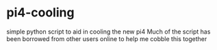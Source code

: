 # pi4-cooling
simple python script to aid in cooling the new pi4
Much of the script has been borrowed from other users online to help me cobble this together
